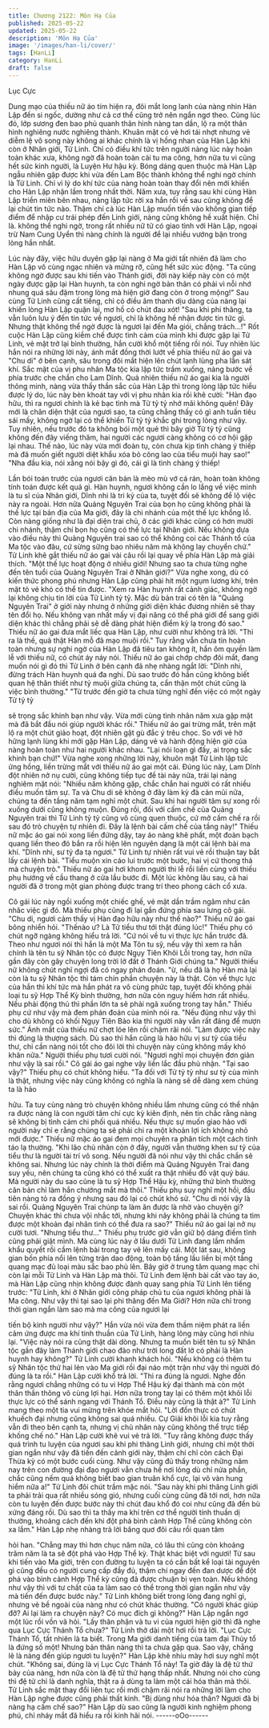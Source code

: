 ```yaml
---
title: Chương 2122: Môn Hạ Của
published: 2025-05-22
updated: 2025-05-22
description: 'Môn Hạ Của'
image: '/images/han-li/cover/'
tags: [HanLi]
category: HanLi
draft: false
---
```


Lục Cực

Dung mạo của thiếu nữ áo tím hiện ra, đôi mắt long lanh của
nàng nhìn Hàn Lập đến si ngốc, dường như cả cơ thể cũng trở
nên ngẩn ngơ theo.
Cùng lúc đó, lớp sương đen bao phủ quanh thân hình nàng tan
dần, lộ ra một thân hình nghiêng nước nghiêng thành.
Khuân mặt có vẻ hơi tái nhợt nhưng vẻ diễm lệ vô song này
không ai khác chính là vị hồng nhan của Hàn Lập khi còn ở Nhân
giới, Tử Linh.
Chỉ có điều khí tức trên người nàng lúc này hoàn toàn khác xưa,
không ngờ đã hoàn toàn cải tu ma công, hơn nữa tu vi cũng hết
sức kinh người, là Luyện Hư hậu kỳ.
Bóng dáng quen thuộc mà Hàn Lập ngẫu nhiên gặp được khi vừa
đến Lam Bộc thành không thể nghi ngờ chính là Tử Linh.
Chỉ vì lý do khí tức của nàng hoàn toàn thay đổi nên mới khiến
cho Hàn Lập nhận lầm trong nhất thời.
Năm xưa, tuy rằng sau khi cùng Hàn Lập triền miên bên nhau,
nàng lập tức rời xa hắn rồi về sau cũng không để lại chút tin tức
nào. Thậm chí cả lúc Hàn Lập muốn tiến vào không gian tiếp
điểm để nhập cư trái phép đến Linh giới, nàng cũng không hề
xuất hiện.
Chỉ là. không thể nghi ngờ, trong rất nhiều nữ tử có giao tình với
Hàn Lập, ngoại trừ Nam Cung Uyển thì nàng chính là người để lại
nhiều vướng bận trong lòng hắn nhất.

Lúc này đây, việc hữu duyên gặp lại nàng ở Ma giới tất nhiên đã
làm cho Hàn Lập vô cùng ngạc nhiên và mừng rỡ, cũng hết sức
xúc động.
"Ta cũng không ngờ được sau khi tiến vào Thánh giới, đời này
kiếp này còn có một ngày được gặp lại Hàn huynh, ta còn nghi
ngờ bản thân có phải vì nỗi nhớ nhung quá sâu đậm trong lòng
mà hiện giờ đang còn ở trong mộng!" Sau cùng Tử Linh cũng cất
tiếng, chỉ có điều âm thanh dịu dàng của nàng lại khiến lòng Hàn
Lập quặn lại, mơ hồ có chút đau xót!
"Sau khi phi thăng, ta vẫn luôn lưu ý đến tin tức về ngươi, chỉ là
không hề nhận được tin tức gì. Nhưng thật không thể ngờ được là
ngươi lại đến Ma giói, chẳng trách...!" Rốt cuộc Hàn Lập cũng
kiềm chế được tình cảm của mình khi được gặp lại Tử Linh, vẻ
mặt trở lại bình thường, hắn cười khổ một tiếng rồi nói.
Tuy nhiên lúc hắn nói ra những lời này, ánh mắt đồng thời lướt về
phía thiếu nữ áo gai và "Chu di" ở bên cạnh, sâu trong đôi mắt
hiện lên chút lạnh lùng pha lẫn sát khí.
Sắc mặt của vị phu nhân Ma tộc kia lập tức trầm xuống, nàng
bước về phía trước che chắn cho Lam Dĩnh.
Quả nhiên thiếu nữ áo gai kia là người thông minh, nàng vừa thấy
thần sắc của Hàn Lập thì trong lòng lập tức hiểu được lý do, lúc
này bèn khoát tay với vị phu nhân kia rồi khẽ cười:
"Hàn đạo hữu, thì ra ngươi chính là kẻ bạc tình mà Tử tỷ tỷ nhớ
mãi không quên! Đây mới là chân diện thật của ngươi sao, ta
cũng chẳng thấỵ có gì anh tuấn tiêu sái mấy, không ngờ lại có thể
khiến Tử tỷ tỷ khắc ghi trong lòng như vậy. Tuy nhiên, nếu trước
đó ta không bói một quẻ thì bây giờ Tử tỷ tỷ cũng không đến đây
viếng thăm, hai người các ngươi càng không có cơ hội gặp lại
nhau. Thế nào, lúc này vừa mới đoàn tụ, còn chưa kịp tình chàng
ý thiếp mà đã muốn giết người diệt khẩu xóa bỏ công lao của tiểu
muội hay sao!"
"Nha đầu kia, nói xằng nói bậy gì đó, cái gì là tình chàng ý thiếp!

Lần bói toán trước của ngươi căn bản là mèo mù vớ cá rán, hoàn
toàn không tính toán được kết quả gì. Hàn huynh, ngươi không
cần lo lắng về việc mình là tu sĩ của Nhân giới, Dĩnh nhi là tri kỷ
của ta, tuyệt đối sẽ không để lộ việc này ra ngoài. Hơn nữa
Quảng Nguyên Trai của bọn họ cũng không phải là thế lực tại bản
địa của Ma giới, đây là chi nhánh của một thế lực khổng lồ. Còn
nàng giống như là đại diện trai chủ, ở các giới khác cũng có hơn
mười chi nhánh, thậm chí bọn họ cũng có thế lực tại Nhân giới.
Nếu không dựa vào điều này thì Quảng Nguyên trai sao có thể
không coi các Thánh tổ của Ma tộc vào đâu, cứ sừng sững bao
nhiêu năm mà không lay chuyển
chứ." Tử Linh khẽ gắt thiếu nữ áo gai vài câu rồi lại quay về phía
Hàn Lập mà giải thích.
"Một thế lực hoạt động ở nhiều giới! Nhưng sao ta chưa từng
nghe đến tên tuổi của Quảng Nguyên Trai ở Nhân giới?" Vừa
nghe xong, dù có kiến thức phong phú nhưng Hàn Lập cũng phải
hít một ngụm lương khí, trên mặt tỏ vẻ khó có thể tin được.
"Xem ra Hàn huynh rất cảnh giác, không ngờ lại không chịu tin lời
của Tử Linh tỷ tỷ. Mặc dù bản trai có tên là "Quảng Nguyên Trai"
ở giới này nhưng ở những giới diện khác đương nhiên sẽ thay tên
đổi họ. Nếu không vạn nhất mấy vị đại năng có thể phá giới để
sang giới diện khác thì chẳng phải sẽ dễ dàng phát hiện điểm kỳ
lạ trong đó sao." Thiếu nữ áo gai đưa mắt liếc qua Hàn Lập, như
cười như không trả lời.
"Thì ra là thế, quả thật Hàn mỗ đã mạo muội rồi." Tuy rằng vẫn
chưa tin hoàn toàn nhưng sự nghi ngờ của Hàn Lập đã tiêu tan
không ít, hắn ôm quyền làm lễ với thiếu nữ, có chút áy náy nói.
Thiếu nữ áo gai chớp chớp đôi mắt, đang muốn nói gì đó thì Tử
Linh ở bên cạnh đã nhẹ nhàng ngắt lời:
"Dĩnh nhi, đừng trách Hàn huynh quá đa nghi. Dù sao trước đó
hắn cũng không biết quan hệ thân thiết như tỷ muội giữa chúng
ta, cẩn thận một chút cũng là việc bình thường."
"Từ trước đến giờ ta chưa từng nghĩ đến việc có một ngày Tử tỷ tỷ

sẽ trọng sắc khinh bạn như vậy. Vừa mới cùng tình nhân năm xưa
gặp mặt mà đã bắt đầu nói giúp người khác rồi." Thiếu nữ áo gai
trừng mắt, trên mặt lộ ra một chút giảo hoạt, đột nhiên gật gù đắc
ý trêu chọc.
So với vẻ hờ hững lạnh lùng khi mới gặp Hàn Lập, dáng vẻ và
hành động hiện giờ của nàng hoàn toàn như hai người khác
nhau.
"Lại nói loạn gì đấy, ai trọng sắc khinh bạn chứ!" Vừa nghe xong
những lời này, khuôn mặt Tử Linh lập tức ửng hồng, liền trừng
mắt với thiếu nữ áo gai một cái.
Đúng lúc này, Lam Dĩnh đột nhiên nở nụ cười, cũng không tiếp
tục đề tài này nữa, trái lại nàng nghiêm mặt nói:
"Nhiều năm không gặp, chắc chắn hai người có rất nhiều điều
muốn
tâm sự. Ta và Chu di sẽ không ở đây làm kỳ đà cản mũi nữa,
chúng ta đến tầng năm tạm nghỉ một chút. Sau khi hai người tâm
sự xong rồi xuống dưới cũng không muộn. Đúng rồi, đối với cấm
chế của Quảng Nguyên trai thì Tử Linh tỷ tỷ cũng vô cùng quen
thuộc, cứ mở cấm chế ra rồi sau đó trò chuyện tự nhiên đi. Đây là
lệnh bài cấm chế của tầng này!"
Thiếu nữ mặc áo gai nói xong liền đứng dậy, tay áo nàng khẽ
phất, một đoàn bạch quang liền theo đó bắn ra rồi hiện lên
nguyên dạng là một cái lệnh bài ma khí.
"Dĩnh nhi, sư tỷ đa tạ ngươi." Tử Linh tự nhiên rất vui vẻ rồi thuận
tay bắt lấy cái lệnh bài.
"Tiểu muộn xin cáo lui trước một bước, hai vị cứ thong thả mà
chuyện trò." Thiếu nữ áo gai hơi khom người thi lễ rồi liền cùng
với thiếu phụ hướng về cầu thang ở cửa lầu bước đi.
Một lúc không lâu sau, cả hai người đã ở trong một gian phòng
được trang trí theo phong cách cổ xưa.

Cô gái lúc này ngồi xuống một chiếc ghế, vẻ mặt dần trầm ngâm
như cân nhăc việc gì đó.
Mà thiếu phụ cũng đi lại gần đứng phía sau lưng cô gái.
"Chu di, ngươi cảm thấy vị Hàn đạo hữu này như thế nào?" Thiếu
nữ áo gai bông nhiển hỏi.
"Thếnào ư? Là Tử tiểu thư tới thật đúng lúc!" Thiếu phụ có chút
ngỡ ngàng không hiểu trả lời.
"Cứ nói về tu vi thực lực hắn trước đã. Theo như ngươi nói thì hắn
là một Ma Tôn tu sỹ, nếu vậy thì xem ra hắn chính là tên tu sỹ
Nhân tộc có được Ngụy Tiên Khôi Lỗi trong tay, hơn nữa gần đây
còn gây chuyện long trời lở đất ở Thánh Giới chúng ta." Người
thiếu nữ không chút nghĩ ngợi đã có ngay phán đoán.
"ừ, nếu đã là họ Hàn mà lại còn là tu sỹ Nhân tộc thì tám chín
phần chuyện này là thật. Còn về thực lực của hắn thì khí tức mà
hắn phát ra vô cùng phức tạp, tuyệt đối không phải loại tu sỹ Hợp
Thể Kỳ bình thường, hơn nữa còn nguy hiểm hơn rất nhiều. Nếu
phải động thủ thì phần lớn ta sẽ phải ngã xuống trong tay hắn."
Thiếu phụ cứ như vậy mà đem phán đoán của mình nói ra.
"Nếu đúng như vậy thì cho dù không có khối Ngụy Tiên Bảo kia
thì người này vẫn rất đáng để mượn sức." Ánh mắt của thiếu nữ
chợt lóe lên rồi chậm rãi nói.
"Làm được việc này thì đúng là thượng sách. Dù sao thì hắn cũng
là hảo hữu vị sư tỷ của tiểu thư, chỉ cần nàng nói tốt cho đôi lời thì
chuyện này cũng không mấy khó khăn nữa." Người thiếu phụ tươi
cười nói.
"Ngươi nghĩ mọi chuyện đơn giản như vậy là sai rồi." Cô gái áo
gai nghe vậy liền lắc đầu phủ nhận.
"Tại sao vậy?" Thiếu phụ có chút không hiểu.
"Ta đối với Tử tỷ tỷ như sư tỷ của mình là thật, nhưng việc này
cũng không có nghĩa là nàng sẽ dễ dàng xem chúng ta là hảo

hữu. Ta tuy cùng nàng trò chuyện không nhiều lắm nhưng cũng
có thể nhận ra được nàng là con người tâm chí cực kỳ kiên định,
nên tin chắc rằng nàng sẽ không bị tình cảm chi phối quá nhiều.
Nếu thực sự muốn giao hảo với người này chỉ e rằng chúng ta sẽ
phải chi ra một khoản lợi ích không nhỏ mới được." Thiếu nữ mặc
áo gai đem mọi chuyên ra phân tích một cách tỉnh táo lạ thường.
"Khi lão chủ nhân còn ở đây, người vẫn thường khen sư tỷ của
tiểu thư là người tài trí vô song. Nếu người đã nói như vậy thì
chắc chắn sẽ không sai. Nhưng lúc này chính là thời điểm mà
Quảng Nguyên Trai đang suy yếu, nên chúng ta cũng khó có thể
xuất ra thật nhiều đồ vật quý báu. Mà người này du sao cũnẹ là tu
sỹ Hợp Thể Hậu kỳ, những thứ bình thường căn bản chỉ làm hắn
chướng mắt mà thôi." Thiếu phụ suy nghĩ một hồi, đầu tiên nàng
tỏ ra đồng ý nhưng sau đó lại có chút khó sử.
"Chu di nói vậy là sai rồi. Quảng Nguyên Trai chúnp ta làm ăn
được là nhờ vào chuyện gì? Chuyện khác thì chưa vội nhắc tới,
nhưng khi nãy không phải là chúng ta tìm được một khoản đại
nhân tình có thể đưa ra sao?" Thiếu nữ áo gai lại nở nụ cười tươi.
"Nhưng tiểu thư..." Thiếu phụ trước giờ vẫn giữ bộ dáng điềm tĩnh
cũng phải giật mình.
Mà cùng lúc này ở lầu dưới Tử Linh đang lầm nhẩm khẩu quyết
rồi cầm lệnh bài trong tay vẽ lên mấy cái.
Một lát sau, không gian bốn phía nổi lên từng trận dao động, toàn
bộ tầng lầu liền bị một tầng quang mạc đủ loại màu sắc bao phủ
lên.
Bây giờ ở trung tâm quang mạc chỉ còn lại mỗi Tử Linh và Hàn
Lập mà thôi.
Tử Linh đem lệnh bài cất vào tay áo, mà Hàn Lập cũng nhịn
không được đành quay sang phía Tử Linh lên tiếng trước:
"Tử Linh, khi ở Nhân giới công pháp chủ tu của ngươi không phải
là Ma công. Như vậy thì tại sao lại phi thăng đến Ma Giới? Hơn
nữa chỉ trong thời gian ngắn làm sao mà ma công của ngươi lại

tiến bộ kinh người như vậy?"
Hắn vừa nói vừa đem thầm niệm phát ra liền cảm ứng được ma
khí tinh thuần của Tử Linh, hàng lông mày cũng hơi nhíu lại.
"Việc này nói ra cũng thật dài dòng. Nhưng ta muốn biết tên tu sỹ
Nhân tộc gần đây làm Thánh giới chao đảo như trời long đất lở có
phải là Hàn huynh hay không?" Tử Linh cười khanh khách hỏi.
"Nếu không có thêm tu sỹ Nhân tộc thứ hai lẻn vào Ma giới rồi đại
náo một trận như vậy thì người đó đúng là ta rồi." Hàn Lập cười
khổ trả lời.
"Thì ra đúng là ngươi. Nghe đồn rằng ngươi chẳng những có tu vi
Hợp Thể Hậu kỳ đại thành mà còn một thân thần thông vô cùng
lợi hại. Hơn nữa trong tay lại có thêm một khôi lỗi thực lực có thể
sánh ngang với Thánh Tổ. Điều này cũng là thật à?" Tử Linh
mang theo một tia vui mừng trên khóe mắt hỏi.
"Lời đồn thực có chút khuếch đại nhưng cũng không sai quá
nhiều. Cự Giải khôi lỗi kia tuy rằng vẫn đi theo bên cạnh ta, nhưng
vị chủ nhân này cũng không thể trực tiếp khống chế nó." Hàn Lập
cười khẽ vui vẻ trả lời.
"Tuy rằng không được thấy quá trình tu luyện của ngươi sau khi
phi thăng Linh giới, nhưng chỉ một thời gian ngắn như vậy đã tiến
đến cảnh giới này, thậm chí chỉ còn cách Đại Thừa kỳ có một
bước cuối cùng. Như vậy cũng đủ thấy trong những năm nay trên
con đường đại đạo ngươi vẫn chưa hề nơi lỏng dù chỉ nửa phần,
chắc cũng nếm quá không biết bao gian truân khổ cực, lại vô vàn
hung hiểm nữa a!" Tử Linh đôi chút trầm mặc nói.
"Sau này khi phi thăng Linh giới ta phải trải qua rất nhiều sóng
gió, nhưng cuối cùng cũng đã tới nơi, hơn nữa còn tu luyện đến
được bước này thì chút đau khổ đó coi như cũng đã đền bù xứng
đáng rồi.
Dù sao thì ta thấy ma khí trên cơ thể người tinh thuần dị thường,
khoảng cách đến khi đột phá bình cảnh Hợp Thể cũng không còn
xa lắm." Hàn Lập nhẹ nhàng trả lời bâng quơ đôi câu rồi quan tâm

hỏi han.
"Chẳng may thì hơn chục năm nữa, có lâu thì cũng còn khoảng
trăm năm là ta sẽ đột phá vào Hợp Thể kỳ. Thật khác biệt với
ngươi! Từ sau khi tiến vào Ma giới, trên con đường tu luyện ta có
cần bất kể loại tài nguyên gì cũng đều có người cung cấp đầy đủ,
thậm chí ngay đến đan dược để đột phá vào bình cảnh Hợp Thể
kỳ cũng đã được chuận bị vẹn toàn. Nếu không như vậy thì với tư
chất của ta làm sao có thể trong thời gian ngắn như vậy mà tiến
đến được bước này." Tử Linh không biết trong lòng đang nghĩ gì,
nhưng vẻ bề ngoài của nàng như có chút khác thường.
"Có người khác giúp đỡ? Ai lại làm ra chuyện này? Có mục đích
gì không?" Hàn Lập ngẩn ngơ một lúc rồi vồn vã hỏi.
"Lấy thân phận và tu vi của ngươi hiện giờ thì đã nghe qua Lục
Cực Thánh Tổ chưa?" Tử Linh thở dài một hơi rồi trả lời.
"Lục Cực Thánh Tổ, tất nhiên là ta biết. Trong Ma giới danh tiếng
của tam đại Thủy tổ là đứng số một! Nhưng bản thân nàng thì ta
chưa gặp qua. Sao vậy, chẳng lẽ là nàng đến giúp ngươi tu
luyện?" Hàn Lập khẽ nhíu mày hơi suy nghĩ một chút.
"Không sai, đúng là vị Lục Cực Thánh Tổ này! Ta giờ đây là đệ tử
thứ bảy của nàng, hơn nữa còn là đệ tử thứ hạng thấp nhất.
Nhưng nói cho cùng thì đệ tử chỉ là danh nghĩa, thật ra ả dùng ta
làm một cái hóa thân mà thôi. Tử Linh sắc mặt thay đổi liên tục rồi
mới chậm rãi nói ra những lời làm cho Hàn Lập nghe được cũng
phải thất kinh.
"Bị dùng như hóa thân? Ngươi đã bị nàng hạ cấm chế sao?" Hàn
Lập dù sao cũng là người kinh nghiệm phong phú, chỉ nháy mắt
đã hiểu ra rồi kinh hãi nói.
------oOo------
